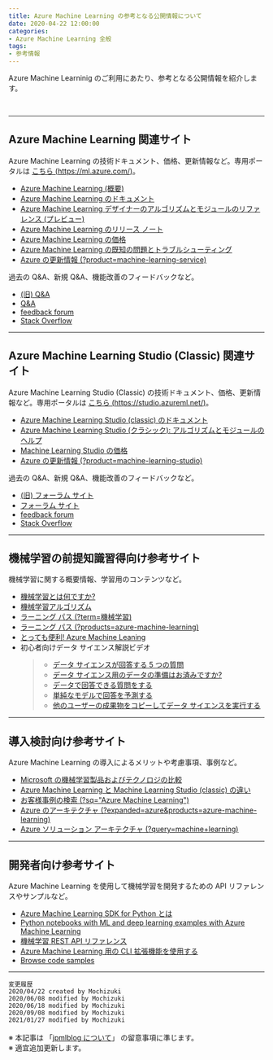 ```yaml
---
title: Azure Machine Learning の参考となる公開情報について
date: 2020-04-22 12:00:00
categories:
- Azure Machine Learning 全般
tags:
- 参考情報
---
```


Azure Machine Learninig のご利用にあたり、参考となる公開情報を紹介します。
<!-- more -->
<br>

***
## Azure Machine Learning 関連サイト  

Azure Machine Learning の技術ドキュメント、価格、更新情報など。専用ポータルは [こちら (https://ml.azure.com/)](https://ml.azure.com/)。

- [Azure Machine Learning (概要)](https://azure.microsoft.com/ja-jp/services/machine-learning/)  
- [Azure Machine Learning のドキュメント](https://docs.microsoft.com/ja-jp/azure/machine-learning/)  
- [Azure Machine Learning デザイナーのアルゴリズムとモジュールのリファレンス (プレビュー)](https://docs.microsoft.com/ja-jp/azure/machine-learning/algorithm-module-reference/module-reference)  
- [Azure Machine Learning のリリース ノート](https://docs.microsoft.com/ja-jp/azure/machine-learning/azure-machine-learning-release-notes)  
- [Azure Machine Learning の価格](https://azure.microsoft.com/ja-jp/pricing/details/machine-learning/)  
- [Azure Machine Learning の既知の問題とトラブルシューティング](https://docs.microsoft.com/ja-jp/azure/machine-learning/resource-known-issues)  
- [Azure の更新情報 (?product=machine-learning-service)](https://azure.microsoft.com/ja-jp/updates/?product=machine-learning-service)  

過去の Q&A、新規 Q&A、機能改善のフィードバックなど。

- [(旧) Q&A](https://social.msdn.microsoft.com/Forums/en-US/home?forum=AzureMachineLearningService)  
- [Q&A](https://docs.microsoft.com/en-us/answers/topics/azure-machine-learning.html)  
- [feedback forum](https://feedback.azure.com/forums/257792-machine-learning)  
- [Stack Overflow](https://stackoverflow.com/questions/tagged/azure-machine-learning-service)

***
## Azure Machine Learning Studio (Classic) 関連サイト  

Azure Machine Learning Studio (Classic) の技術ドキュメント、価格、更新情報など。専用ポータルは [こちら (https://studio.azureml.net/)](https://studio.azureml.net/)。

- [Azure Machine Learning Studio (classic) のドキュメント](https://docs.microsoft.com/ja-jp/azure/machine-learning/studio/)  
- [Azure Machine Learning Studio (クラシック): アルゴリズムとモジュールのヘルプ](https://docs.microsoft.com/ja-jp/azure/machine-learning/studio-module-reference/)  
- [Machine Learning Studio の価格](https://azure.microsoft.com/ja-jp/pricing/details/machine-learning-studio/)  
- [Azure の更新情報 (?product=machine-learning-studio)](https://azure.microsoft.com/ja-jp/updates/?product=machine-learning-studio)  

過去の Q&A、新規 Q&A、機能改善のフィードバックなど。

- [(旧) フォーラム サイト](https://social.msdn.microsoft.com/Forums/en-US/home?forum=MachineLearning)
- [フォーラム サイト](https://docs.microsoft.com/en-us/answers/topics/azure-machine-learning-studio-classic.html)
- [feedback forum](https://feedback.azure.com/forums/257792-machine-learning)  
- [Stack Overflow](https://stackoverflow.com/questions/tagged/azure-machine-learning-studio)  

***
## 機械学習の前提知識習得向け参考サイト

機械学習に関する概要情報、学習用のコンテンツなど。

- [機械学習とは何ですか?](https://azure.microsoft.com/ja-jp/overview/what-is-machine-learning-platform/)
- [機械学習アルゴリズム](https://azure.microsoft.com/ja-jp/overview/machine-learning-algorithms/)
- [ラーニング パス (?term=機械学習)](https://docs.microsoft.com/ja-jp/learn/browse/?term=%E6%A9%9F%E6%A2%B0%E5%AD%A6%E7%BF%92)
- [ラーニング パス (?products=azure-machine-learning)](https://docs.microsoft.com/ja-jp/learn/browse/?products=azure-machine-learning)  
- [とっても便利! Azure Machine Leaning](https://www.youtube.com/watch?v=xx-meKk03YY)  
- 初心者向けデータ サイエンス解説ビデオ
   >- [データ サイエンスが回答する 5 つの質問](https://docs.microsoft.com/ja-jp/azure/machine-learning/studio/data-science-for-beginners-the-5-questions-data-science-answers)
   >- [データ サイエンス用のデータの準備はお済みですか?](https://docs.microsoft.com/ja-jp/azure/machine-learning/studio/data-science-for-beginners-is-your-data-ready-for-data-science)
   >- [データで回答できる質問をする](https://docs.microsoft.com/ja-jp/azure/machine-learning/studio/data-science-for-beginners-ask-a-question-you-can-answer-with-data)
   >- [単純なモデルで回答を予測する](https://docs.microsoft.com/ja-jp/azure/machine-learning/studio/data-science-for-beginners-predict-an-answer-with-a-simple-model)
   >- [他のユーザーの成果物をコピーしてデータ サイエンスを実行する](https://docs.microsoft.com/ja-jp/azure/machine-learning/studio/data-science-for-beginners-copy-other-peoples-work-to-do-data-science)

***
## 導入検討向け参考サイト  

Azure Machine Learning の導入によるメリットや考慮事項、事例など。

- [Microsoft の機械学習製品およびテクノロジの比較](https://docs.microsoft.com/ja-jp/azure/architecture/data-guide/technology-choices/data-science-and-machine-learning)  
- [Azure Machine Learning と Machine Learning Studio (classic) の違い](https://docs.microsoft.com/ja-jp/azure/machine-learning/overview-what-is-machine-learning-studio#ml-studio-classic-vs-azure-machine-learning-studio)  
- [お客様事例の検索 (?sq="Azure Machine Learning")](https://customers.microsoft.com/ja-jp/search?sq=%22Azure%20Machine%20Learning%22&ff=&p=2&so=story_publish_date%20desc)  
- [Azure のアーキテクチャ (?expanded=azure&products=azure-machine-learning)](https://docs.microsoft.com/ja-jp/azure/architecture/browse/?expanded=azure&products=azure-machine-learning)  
- [Azure ソリューション アーキテクチャ (?query=machine+learning)](https://azure.microsoft.com/ja-jp/solutions/architecture/?query=machine+learning)  

***
## 開発者向け参考サイト  

Azure Machine Learning を使用して機械学習を開発するための API リファレンスやサンプルなど。

- [Azure Machine Learning SDK for Python とは](https://docs.microsoft.com/ja-jp/python/api/overview/azure/ml/?view=azure-ml-py)  
- [Python notebooks with ML and deep learning examples with Azure Machine Learning](https://github.com/Azure/MachineLearningNotebooks)
- [機械学習 REST API リファレンス](https://docs.microsoft.com/ja-jp/rest/api/azureml/)  
- [Azure Machine Learning 用の CLI 拡張機能を使用する](https://docs.microsoft.com/ja-jp/azure/machine-learning/reference-azure-machine-learning-cli)  
- [Browse code samples](https://docs.microsoft.com/en-us/samples/browse/?products=azure-machine-learning-service)

***

`変更履歴`  
`2020/04/22 created by Mochizuki`  
`2020/06/08 modified by Mochizuki`  
`2020/06/18 modified by Mochizuki`  
`2020/09/08 modified by Mochizuki`  
`2021/01/27 modified by Mochizuki`  
<br>
※ 本記事は 「[jpmlblog について](https://jpmlblog.github.io/blog/2020/01/01/about-jpmlblog/)」 の留意事項に準じます。  
※ 適宜追加更新します。  